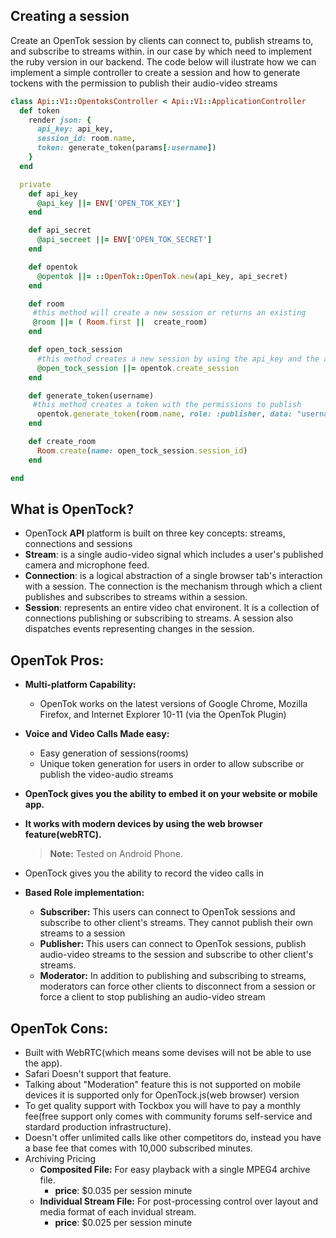 ## Creating a session
Create an OpenTok session by  clients can connect to, publish streams to, and subscribe to streams within. in our case by which need to implement the ruby version in our backend.
The code below will ilustrate how we can implement a simple controller to create a session and how to generate tockens with the permission to publish their audio-video streams
```ruby
class Api::V1::OpentoksController < Api::V1::ApplicationController
  def token
    render json: {
      api_key: api_key,
      session_id: room.name,
      token: generate_token(params[:username])
    }
  end

  private
    def api_key
      @api_key ||= ENV['OPEN_TOK_KEY']
    end

    def api_secret
      @api_secreet ||= ENV['OPEN_TOK_SECRET']
    end

    def opentok
      @opentok ||= ::OpenTok::OpenTok.new(api_key, api_secret)
    end

    def room
     #this method will create a new session or returns an existing 
     @room ||= ( Room.first ||  create_room)
    end

    def open_tock_session
      #this method creates a new session by using the api_key and the api_secret
      @open_tock_session ||= opentok.create_session
    end

    def generate_token(username)
     #this method creates a token with the permissions to publish 
      opentok.generate_token(room.name, role: :publisher, data: "username=#{params[:username]}")
    end

    def create_room
      Room.create(name: open_tock_session.session_id)
    end

end

```
## What is OpenTock?
- OpenTock **API** platform is built on three key concepts: streams, connections and sessions
 - **Stream**: is a single audio-video signal which includes a user's published camera and microphone feed.
 - **Connection**: is a logical abstraction of a single browser tab's interaction with a session. The connection is 
   the mechanism through which a client publishes and subscribes to streams within a session.
- **Session**: represents an entire video chat environent. It is a collection of connections publishing or subscribing to streams.
   A session also dispatches events representing changes in the session.


## OpenTok Pros:

- **Multi-platform Capability:**
   - OpenTok works on the latest versions of Google Chrome, Mozilla Firefox, and Internet Explorer 10-11 (via the OpenTok Plugin)
- **Voice and Video Calls Made easy:**
   - Easy generation of sessions(rooms)
   - Unique token generation for users in order to allow subscribe or publish the video-audio streams
- **OpenTock gives you the ability to embed it on your website or mobile app.**
- **It works with modern devices by using the web browser feature(webRTC).**
  > **Note:** Tested on Android Phone.
- OpenTock gives you the ability to record the video calls in 
 
- **Based Role implementation:**
  - **Subscriber:** This users can connect to OpenTok sessions and subscribe to other client's streams. They cannot publish their own streams to a session
  - **Publisher:** This users can connect to OpenTok sessions, publish audio-video streams to the session and subscribe to other client's streams.
  - **Moderator:** In addition to publishing and subscribing to streams, moderators can force other clients to disconnect from a session or force a client to stop publishing an
  audio-video stream
  
## OpenTok Cons:
  - Built with WebRTC(which means some devises will not be able to use the app).
  - Safari Doesn't support that feature.
  - Talking about "Moderation" feature this is not supported on mobile devices it is supported only for OpenTock.js(web browser) version
  - To get quality support with Tockbox you will have to pay a monthly fee(free support only comes with community forums self-service and stardard production infrastructure).
  - Doesn't offer unlimited calls like other competitors do, instead you have a base fee that comes with 10,000 subscribed minutes.
  - Archiving Pricing
    - **Composited File:** For easy playback with a single MPEG4 archive file.
      - **price**: $0.035 per session minute
    - **Individual Stream File:** For post-processing control over layout and media format of each invidual stream.
      - **price**: $0.025 per session minute
